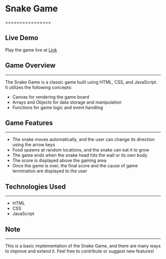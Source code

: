 # Snake Game
================

## Live Demo
Play the game live at [Link](https://snake-game28.netlify.app/)

## Game Overview
----------------

The Snake Game is a classic game built using HTML, CSS, and JavaScript. It utilizes the following concepts:

* Canvas for rendering the game board
* Arrays and Objects for data storage and manipulation
* Functions for game logic and event handling

## Game Features
----------------

* The snake moves automatically, and the user can change its direction using the arrow keys
* Food spawns at random locations, and the snake can eat it to grow
* The game ends when the snake head hits the wall or its own body
* The score is displayed above the gaming area
* Once the game is over, the final score and the cause of game termination are displayed to the user

## Technologies Used
--------------------

* HTML
* CSS
* JavaScript

## Note
------
This is a basic implementation of the Snake Game, and there are many ways to improve and extend it. Feel free to contribute or suggest new features!
